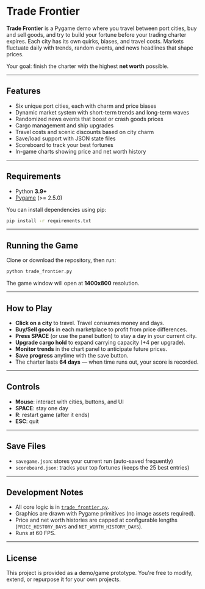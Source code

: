 # Trade Frontier

**Trade Frontier** is a Pygame demo where you travel between port cities, buy and sell goods, and try to build your fortune before your trading charter expires. Each city has its own quirks, biases, and travel costs. Markets fluctuate daily with trends, random events, and news headlines that shape prices.

Your goal: finish the charter with the highest **net worth** possible.

---

## Features

- Six unique port cities, each with charm and price biases
- Dynamic market system with short-term trends and long-term waves
- Randomized news events that boost or crash goods prices
- Cargo management and ship upgrades
- Travel costs and scenic discounts based on city charm
- Save/load support with JSON state files
- Scoreboard to track your best fortunes
- In-game charts showing price and net worth history

---

## Requirements

- Python **3.9+**
- [Pygame](https://www.pygame.org/news) (>= 2.5.0)

You can install dependencies using pip:

```bash
pip install -r requirements.txt
```

---

## Running the Game

Clone or download the repository, then run:

```bash
python trade_frontier.py
```

The game window will open at **1400x800** resolution.

---

## How to Play

- **Click on a city** to travel. Travel consumes money and days.
- **Buy/Sell goods** in each marketplace to profit from price differences.
- **Press SPACE** (or use the panel button) to stay a day in your current city.
- **Upgrade cargo hold** to expand carrying capacity (+4 per upgrade).
- **Monitor trends** in the chart panel to anticipate future prices.
- **Save progress** anytime with the save button.
- The charter lasts **64 days** — when time runs out, your score is recorded.

---

## Controls

- **Mouse**: interact with cities, buttons, and UI
- **SPACE**: stay one day
- **R**: restart game (after it ends)
- **ESC**: quit

---

## Save Files

- `savegame.json`: stores your current run (auto-saved frequently)
- `scoreboard.json`: tracks your top fortunes (keeps the 25 best entries)

---

## Development Notes

- All core logic is in [`trade_frontier.py`](trade_frontier.py).
- Graphics are drawn with Pygame primitives (no image assets required).
- Price and net worth histories are capped at configurable lengths (`PRICE_HISTORY_DAYS` and `NET_WORTH_HISTORY_DAYS`).
- Runs at 60 FPS.

---

## License

This project is provided as a demo/game prototype. You're free to modify, extend, or repurpose it for your own projects.

